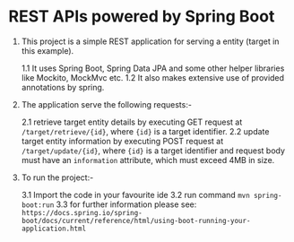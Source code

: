 REST APIs powered by Spring Boot
==================================

1. This project is a simple REST application for serving a entity (target in this example).

    1.1 It uses Spring Boot, Spring Data JPA and some other helper libraries like Mockito, MockMvc etc.
    1.2 It also makes extensive use of provided annotations by spring.

2. The application serve the following requests:-

    2.1 retrieve target entity details by executing GET request at `/target/retrieve/{id}`, where `{id}` is a target identifier.
    2.2 update target entity information by executing POST request at `/target/update/{id}`, where `{id}` is a target identifier and request body must have an `information` attribute, which must exceed 4MB in size.

3. To run the project:-

    3.1 Import the code in your favourite ide
    3.2 run command `mvn spring-boot:run`
    3.3 for further information please see: `https://docs.spring.io/spring-boot/docs/current/reference/html/using-boot-running-your-application.html`
